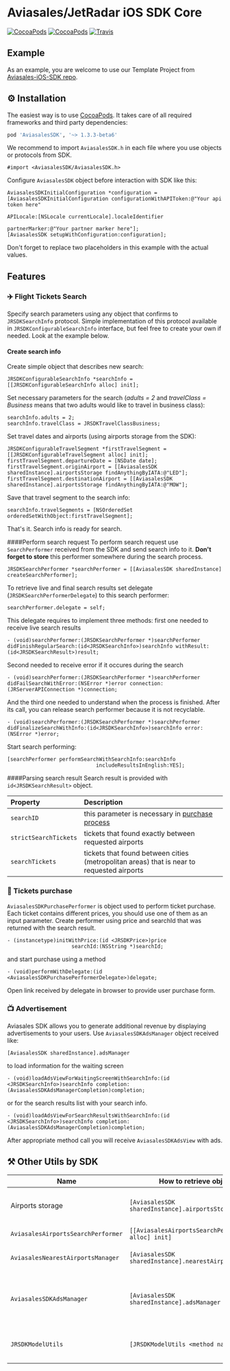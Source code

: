 # Aviasales/JetRadar iOS SDK Core
[![CocoaPods](https://img.shields.io/cocoapods/v/AviasalesSDK.svg)](https://cocoapods.org/pods/AviasalesSDK)
[![CocoaPods](https://img.shields.io/cocoapods/p/AviasalesSDK.svg)](https://cocoapods.org/pods/AviasalesSDK)
[![Travis](https://img.shields.io/travis/KosyanMedia/Aviasales-iOS-SDK-Core/master.svg)](https://travis-ci.org/KosyanMedia/Aviasales-iOS-SDK-Core)


## Example
As an example, you are welcome to use our Template Project from [Aviasales-iOS-SDK repo](https://github.com/KosyanMedia/Aviasales-iOS-SDK).

## ⚙ Installation
The easiest way is to use [CocoaPods](http://cocoapods.org). It takes care of all required frameworks and third party dependencies:

```ruby
pod 'AviasalesSDK', '~> 1.3.3-beta6'
```

We recommend to import ```AviasalesSDK.h``` in each file where you use objects or protocols from SDK.

```objc
#import <AviasalesSDK/AviasalesSDK.h>
```

Configure ```AviasalesSDK``` object before interaction with SDK like this:

```objc
AviasalesSDKInitialConfiguration *configuration = [AviasalesSDKInitialConfiguration configurationWithAPIToken:@"Your api token here"
                                                                                                    APILocale:[NSLocale currentLocale].localeIdentifier
                                                                                                partnerMarker:@"Your partner marker here"];
[AviasalesSDK setupWithConfiguration:configuration];
```
Don't forget to replace two placeholders in this example with the actual values.


## Features
### ✈️ Flight Tickets Search
Specify search parameters using any object that confirms to ```JRSDKSearchInfo``` protocol. Simple implementation of this protocol available in ```JRSDKConfigurableSearchInfo``` interface, but feel free to create your own if needed. Look at the example below.

#### Create search info
Create simple object that describes new search:

```objc
JRSDKConfigurableSearchInfo *searchInfo = [[JRSDKConfigurableSearchInfo alloc] init];
```
Set necessary parameters for the search (*adults = 2* and *travelClass = Business* means that two adults would like to travel in business class):

```objc
searchInfo.adults = 2;
searchInfo.travelClass = JRSDKTravelClassBusiness;
```
Set travel dates and airports (using airports storage from the SDK):

```objc
JRSDKConfigurableTravelSegment *firstTravelSegment = [[JRSDKConfigurableTravelSegment alloc] init];
firstTravelSegment.departureDate = [NSDate date];
firstTravelSegment.originAirport = [[AviasalesSDK sharedInstance].airportsStorage findAnythingByIATA:@"LED"];
firstTravelSegment.destinationAirport = [[AviasalesSDK sharedInstance].airportsStorage findAnythingByIATA:@"MOW"];
```
Save that travel segment to the search info:

```objc
searchInfo.travelSegments = [NSOrderedSet orderedSetWithObject:firstTravelSegment];
```
That's it. Search info is ready for search.

####Perform search request
To perform search request use ```SearchPerformer``` received from the SDK and send search info to it. **Don't forget to store** this performer somewhere during the search process.

```objc
JRSDKSearchPerformer *searchPerformer = [[AviasalesSDK sharedInstance] createSearchPerformer];
```
To retrieve live and final search results set delegate (```JRSDKSearchPerformerDelegate```) to this search performer:

```objc
searchPerformer.delegate = self;
```
This delegate requires to implement three methods:
first one needed to receive live search results

```objc
- (void)searchPerformer:(JRSDKSearchPerformer *)searchPerformer didFinishRegularSearch:(id<JRSDKSearchInfo>)searchInfo withResult:(id<JRSDKSearchResult>)result;
```
Second needed to receive error if it occures during the search

```objc
- (void)searchPerformer:(JRSDKSearchPerformer *)searchPerformer didFailSearchWithError:(NSError *)error connection:(JRServerAPIConnection *)connection;
```
And the third one needed to understand when the process is finished. After its call, you can release search performer because it is not recyclable.

```objc
- (void)searchPerformer:(JRSDKSearchPerformer *)searchPerformer didFinalizeSearchWithInfo:(id<JRSDKSearchInfo>)searchInfo error:(NSError *)error;
```
Start search performing:

```objc
[searchPerformer performSearchWithSearchInfo:searchInfo
                             includeResultsInEnglish:YES];
```

####Parsing search result
Search result is provided with ```id<JRSDKSearchResult>``` object.

Property                  | Description
:------------------------ | :------------------------
```searchID```            | this parameter is necessary in [purchase process](#ticket-purchase-anchor)
```strictSearchTickets``` | tickets that found exactly between requested airports
```searchTickets```       | tickets that found between cities (metropolitan areas) that is near to requested airports

### <a name="ticket-purchase-anchor"></a>💸 Tickets purchase
```AviasalesSDKPurchasePerformer``` is object used to perform ticket purchase. Each ticket contains different prices, you should use one of them as an input parameter.
Create performer using price and searchId that was returned with the search result.

```objc
- (instancetype)initWithPrice:(id <JRSDKPrice>)price
                     searchId:(NSString *)searchId;
```
and start purchase using a method

```objc
- (void)performWithDelegate:(id <AviasalesSDKPurchasePerformerDelegate>)delegate;
```
Open link received by delegate in browser to provide user purchase form.

### 📺 Advertisement
Aviasales SDK allows you to generate additional revenue by displaying advertisements to your users.
Use ```AviasalesSDKAdsManager``` object received like:

```objc
[AviasalesSDK sharedInstance].adsManager
```
to load information for the waiting screen 

```objc 
- (void)loadAdsViewForWaitingScreenWithSearchInfo:(id <JRSDKSearchInfo>)searchInfo completion:(AviasalesSDKAdsManagerCompletion)completion;
```
or for the search results list with your search info.

```objc
- (void)loadAdsViewForSearchResultsWithSearchInfo:(id <JRSDKSearchInfo>)searchInfo completion:(AviasalesSDKAdsManagerCompletion)completion;
```
After appropriate method call you will receive ```AviasalesSDKAdsView``` with ads.

## ⚒ Other Utils by SDK
Name | How to retrieve object | Description
-----|-----------------------|------------
Airports storage|```[AviasalesSDK sharedInstance].airportsStorage```|Finds airport by IATA, provides a list of airports
```AviasalesAirportsSearchPerformer```| ```[[AviasalesAirportsSearchPerformer alloc] init]```|Finds airports by string
```AviasalesNearestAirportsManager```|```[AviasalesSDK sharedInstance].nearestAirportsManager```|Finds nearest airports to the current user.
```AviasalesSDKAdsManager```|```[AviasalesSDK sharedInstance].adsManager```| Loads and displays advertisement according to search parameters
```JRSDKModelUtils```| ```[JRSDKModelUtils <method name here>]```|Util methods that help you to work with SDK objects
